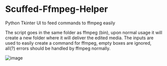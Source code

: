 # Scuffed-Ffmpeg-Helper
Python Tkinter UI to feed commands to ffmpeg easily

The script goes in the same folder as ffmpeg (bin), upon normal usage it will create a new folder where it will deliver the edited media.
The inputs are used to easily create a command for ffmpeg, empty boxes are ignored, all(?) errors should be handled by ffmpeg normally.

![image](https://i.imgur.com/AqO25V8.png)
